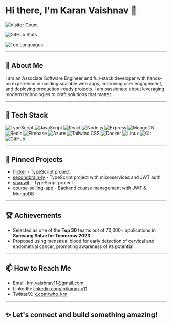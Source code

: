 # Hi there, I'm Karan Vaishnav 👋

<!-- Visitor Count Badge -->
![Visitor Count](https://komarev.com/ghpvc/?username=karan-vaishnav&label=Profile%20views&color=0e75b6&style=flat)

<!-- GitHub Stats -->
![GitHub Stats](https://github-readme-stats.vercel.app/api?username=karan-vaishnav&show_icons=true&theme=radical)

<!-- Top Languages -->
![Top Languages](https://github-readme-stats.vercel.app/api/top-langs/?username=karan-vaishnav&layout=compact&theme=radical)

---

## 🚀 About Me

I am an Associate Software Engineer and full-stack developer with hands-on experience in building scalable web apps, improving user engagement, and deploying production-ready projects. I am passionate about leveraging modern technologies to craft solutions that matter.

---

## 🧰 Tech Stack

<div>
  <img src="https://img.shields.io/badge/TypeScript-007ACC?style=for-the-badge&logo=typescript" alt="TypeScript" />
  <img src="https://img.shields.io/badge/JavaScript-F7DF1E?style=for-the-badge&logo=javascript" alt="JavaScript" />
  <img src="https://img.shields.io/badge/React-61DAFB?style=for-the-badge&logo=react&logoColor=black" alt="React" />
  <img src="https://img.shields.io/badge/Node.js-339933?style=for-the-badge&logo=node-dot-js&logoColor=white" alt="Node.js" />
  <img src="https://img.shields.io/badge/Express.js-000000?style=for-the-badge&logo=express&logoColor=white" alt="Express" />
  <img src="https://img.shields.io/badge/MongoDB-47A248?style=for-the-badge&logo=mongodb&logoColor=white" alt="MongoDB" />
  <img src="https://img.shields.io/badge/Redis-DC382D?style=for-the-badge&logo=redis&logoColor=white" alt="Redis" />
  <img src="https://img.shields.io/badge/Firebase-FFCA28?style=for-the-badge&logo=firebase&logoColor=black" alt="Firebase" />
  <img src="https://img.shields.io/badge/Azure-0078D7?style=for-the-badge&logo=microsoft-azure&logoColor=white" alt="Azure" />
  <img src="https://img.shields.io/badge/Tailwind_CSS-06B6D4?style=for-the-badge&logo=tailwind-css&logoColor=white" alt="Tailwind CSS" />
  <img src="https://img.shields.io/badge/Docker-2496ED?style=for-the-badge&logo=docker&logoColor=white" alt="Docker" />
  <img src="https://img.shields.io/badge/Linux-FCC624?style=for-the-badge&logo=linux&logoColor=black" alt="Linux" />
  <img src="https://img.shields.io/badge/Git-F05032?style=for-the-badge&logo=git&logoColor=white" alt="Git" />
  <img src="https://img.shields.io/badge/GitHub-181717?style=for-the-badge&logo=github&logoColor=white" alt="GitHub" />
</div>

---

## 🧩 Pinned Projects

- [flicker](https://github.com/karan-vaishnav/flicker) - TypeScript project
- [secondbrain-ly](https://github.com/karan-vaishnav/secondbrain-ly) - TypeScript project with microservices and JWT auth
- [snapwit](https://github.com/karan-vaishnav/snapwit) - TypeScript project
- [course-selling-app](https://github.com/karan-vaishnav/course-selling-app) - Backend course management with JWT & MongoDB

---

## 🏆 Achievements

- Selected as one of the **Top 30** teams out of 70,000+ applications in **Samsung Solve for Tomorrow 2023**.  
- Proposed using menstrual blood for early detection of cervical and endometrial cancer, promoting awareness of its potential.

---

## 📫 How to Reach Me

- Email: [krn.vaishnav11@gmail.com](mailto:krn.vaishnav11@gmail.com)  
- LinkedIn: [linkedin.com/in/karan-v11](https://www.linkedin.com/in/karan-v11/)  
- Twitter/X: [x.com/who_krn](https://x.com/who_krn)  

---

## ✨ Let's connect and build something amazing!
